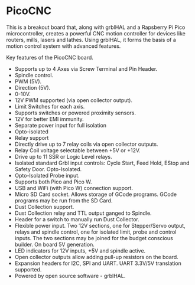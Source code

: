 # PicoCNC

This is a breakout board that, along with grblHAL and a Rapsberry Pi Pico microcontroller, creates a powerful CNC motion controller for devices like routers, mills, lasers and lathes.  Using grblHAL, it forms the basis of a motion control system with advanced features.

Key features of the PicoCNC board.
* Supports up to 4 Axes via Screw Terminal and Pin Header.
* Spindle control.
* PWM (5V).
* Direction (5V).
* 0-10V.
* 12V PWM supported (via open collector output).
* Limit Switches for each axis.
* Supports switches or powered proximity sensors.​
* 12V for better EMI immunity.
* Separate power input for full isolation
* Opto-isolated
* Relay support
* Directly drive up to 7 relay coils via open collector outputs.​
* Relay Coil voltage selectable between +5V or +12V.
* Drive up to 11 SSR or Logic Level relays.
* Isolated standard Grbl input controls: Cycle Start, Feed Hold, EStop and Safety Door.​ Opto-Isolated.
* Opto-Isolated Probe input.
* Supports both Pico and Pico W.
* USB and WiFi (with Pico W) connection support.
* Micro SD Card socket.  Allows storage of GCode programs.  GCode programs may be run from the SD Card.
* Dust Collection support.
* Dust Collection relay and TTL output ganged to Spindle. 
* Header for a switch to manually run Dust Collector.
* Flexible power input.  Two 12V sections, one for Stepper/Servo output, relays and spindle control, one for isolated limit, probe and control inputs. The two sections may be joined for the budget conscious builder. On board 5V generation.​
* LED indicators for 12V inputs, +5V​​ and spindle active.
* Open collector outputs allow adding pull-up resistors on the board.
* Expansion headers for I2C, SPI and UART.  UART 3.3V/5V translation supported.
* Powered by open source software - grblHAL.
